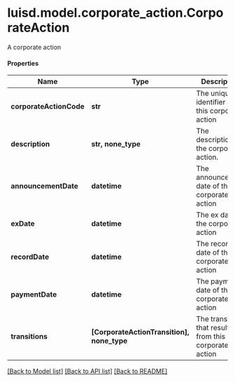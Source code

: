 # luisd.model.corporate_action.CorporateAction

A corporate action

#### Properties
Name | Type | Description | Notes
------------ | ------------- | ------------- | -------------
**corporateActionCode** | **str** | The unique identifier of this corporate action | 
**description** | **str, none_type** | The description of the corporate action. | [optional] 
**announcementDate** | **datetime** | The announcement date of the corporate action | [optional] 
**exDate** | **datetime** | The ex date of the corporate action | [optional] 
**recordDate** | **datetime** | The record date of the corporate action | [optional] 
**paymentDate** | **datetime** | The payment date of the corporate action | [optional] 
**transitions** | **[CorporateActionTransition], none_type** | The transitions that result from this corporate action | [optional] 

[[Back to Model list]](../../README.md#documentation-for-models) [[Back to API list]](../../README.md#documentation-for-api-endpoints) [[Back to README]](../../README.md)

